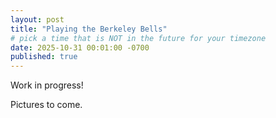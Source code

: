 ```yaml
---
layout: post
title: "Playing the Berkeley Bells"
# pick a time that is NOT in the future for your timezone
date: 2025-10-31 00:01:00 -0700
published: true
---
```


Work in progress!

<!--more-->

Pictures to come.
